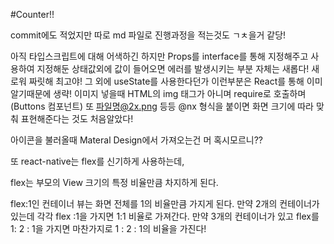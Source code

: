 #Counter!!

commit에도 적었지만 따로 md 파일로 진행과정을 적는것도 ㄱㅊ을거 같당!

아직 타입스크립트에 대해 어색하긴 하지만
Props를 interface를 통해 지정해주고 사용하여 지정해둔 상태값외에 값이 들어오면 에러를 발생시키는 부분 자체는 새롭다!
새로워 짜릿해 최고야!
그 외에 useState를 사용한다던가 이런부분은 React를 통해 이미 알기때문에 생략!
이미지 넣을때 HTML의 img 태그가 아니며 require로 호출하며(Buttons 컴포넌트) 또 파일명@2x.png 등등 @nx 형식을 붙이면 화면 크기에 따라 맞춰 표현해준다는 것도 처음알았다!

아이콘을 불러올때 Materal Design에서 가져오는건 머 혹시모르니??

또 react-native는 flex를 신기하게 사용하는데,

flex는 부모의 View 크기의 특정 비율만큼 차지하게 된다.

flex:1인 컨테이너 뷰는 화면 전체를 1의 비율만큼 가지게 된다.
만약 2개의 컨테이너가 있는데 각각 flex :1을 가지면 1:1 비율로 가져간다.
만약 3개의 컨테이너가 있고 flex를 1: 2 : 1을 가지면 마찬가지로 1 : 2 : 1의 비율을 가진다!
